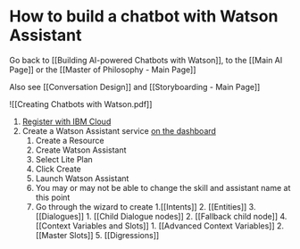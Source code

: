 # How to build a chatbot with Watson Assistant

Go back to [[Building AI-powered Chatbots with Watson]], to the [[Main AI Page]] or the [[Master of Philosophy - Main Page]]

Also see [[Conversation Design]] and [[Storyboarding - Main Page]]

![[Creating Chatbots with Watson.pdf]]

1. [Register with IBM Cloud](https://cocl.us/CB0103EN_BM)
2. Create a Watson Assistant service [on the dashboard](https://cocl.us/CB0103ENv2_dashboard) 
	1. Create a Resource
	2. Create Watson Assistant
	3. Select Lite Plan
	4. Click Create
	5. Launch Watson Assistant
	6. You may or may not be able to change the skill and assistant name at this point
	7. Go through the wizard to create
		1.[[Intents]]
		2. [[Entities]]
		3. [[Dialogues]]
			1. [[Child Dialogue nodes]]
			2. [[Fallback child node]]
		4. [[Context Variables and Slots]]
			1. [[Advanced Context Variables]]
			2. [[Master Slots]]
		5. [[Digressions]]